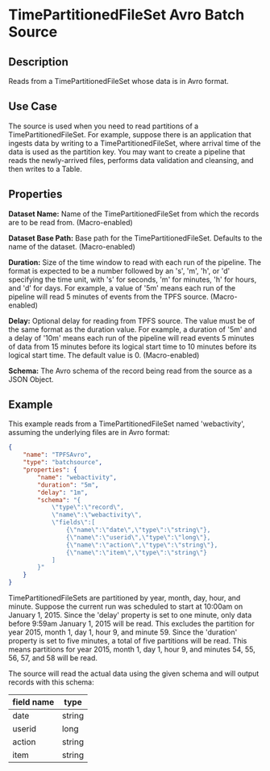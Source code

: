 # TimePartitionedFileSet Avro Batch Source


Description
-----------
Reads from a TimePartitionedFileSet whose data is in Avro format.


Use Case
--------
The source is used when you need to read partitions of a TimePartitionedFileSet.
For example, suppose there is an application that ingests data by writing to a TimePartitionedFileSet,
where arrival time of the data is used as the partition key. You may want to create a pipeline that
reads the newly-arrived files, performs data validation and cleansing, and then writes to a Table.


Properties
----------
**Dataset Name:** Name of the TimePartitionedFileSet from which the records are to be read from. (Macro-enabled)

**Dataset Base Path:** Base path for the TimePartitionedFileSet. Defaults to the name of the
dataset. (Macro-enabled)

**Duration:** Size of the time window to read with each run of the pipeline. The format is
expected to be a number followed by an 's', 'm', 'h', or 'd' specifying the time unit, with
's' for seconds, 'm' for minutes, 'h' for hours, and 'd' for days. For example, a value of
'5m' means each run of the pipeline will read 5 minutes of events from the TPFS source. (Macro-enabled)

**Delay:** Optional delay for reading from TPFS source. The value must be of the same
format as the duration value. For example, a duration of '5m' and a delay of '10m' means
each run of the pipeline will read events 5 minutes of data from 15 minutes before its logical
start time to 10 minutes before its logical start time. The default value is 0. (Macro-enabled)

**Schema:** The Avro schema of the record being read from the source as a JSON Object.


Example
-------
This example reads from a TimePartitionedFileSet named 'webactivity', assuming the underlying
files are in Avro format:

```json
{
    "name": "TPFSAvro",
    "type": "batchsource",
    "properties": {
        "name": "webactivity",
        "duration": "5m",
        "delay": "1m",
        "schema": "{
            \"type\":\"record\",
            \"name\":\"webactivity\",
            \"fields\":[
                {\"name\":\"date\",\"type\":\"string\"},
                {\"name\":\"userid\",\"type\":\"long\"},
                {\"name\":\"action\",\"type\":\"string\"},
                {\"name\":\"item\",\"type\":\"string\"}
            ]
        }"
    }
}
```

TimePartitionedFileSets are partitioned by year, month, day, hour, and minute. Suppose the
current run was scheduled to start at 10:00am on January 1, 2015. Since the 'delay'
property is set to one minute, only data before 9:59am January 1, 2015 will be read. This
excludes the partition for year 2015, month 1, day 1, hour 9, and minute 59. Since the
'duration' property is set to five minutes, a total of five partitions will be read. This
means partitions for year 2015, month 1, day 1, hour 9, and minutes 54, 55, 56, 57, and 58
will be read. 

The source will read the actual data using the given schema and will output records with
this schema:

| field name  | type    |
| ----------- | ------- |
| date        | string  |
| userid      | long    |
| action      | string  |
| item        | string  |
